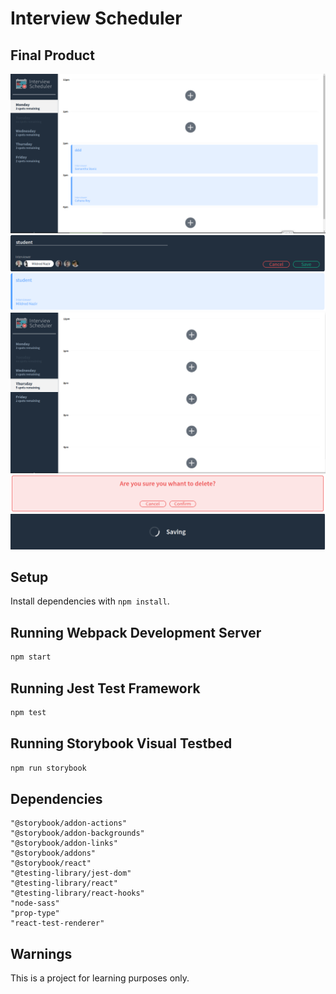 # Interview Scheduler


## Final Product

!["screenshot for Home Page"](https://github.com/Ar355/scheduler/blob/master/Docs/MainPage.png)
!["screenshot for Add New Appointment Form"](https://github.com/Ar355/scheduler/blob/master/Docs/AddNewAppointment.png)
!["screenshot for Appointment View"](https://github.com/Ar355/scheduler/blob/master/Docs/AppointmetnWiew.png)
!["screenshot for Now Appointment View page"](https://github.com/Ar355/scheduler/blob/master/Docs/EmptyNoAppointmensPage.png)
!["screenshot for Confirmation for Destructive Actions"](https://github.com/Ar355/scheduler/blob/master/Docs/ConfirmationForDestructiveActions.png)
!["screenshot for Saving Transition"](https://github.com/Ar355/scheduler/blob/master/Docs/SavingTrasition.png)


## Setup

Install dependencies with `npm install`.

## Running Webpack Development Server

```sh
npm start
```

## Running Jest Test Framework

```sh
npm test
```

## Running Storybook Visual Testbed

```sh
npm run storybook
```
## Dependencies 
    "@storybook/addon-actions"
    "@storybook/addon-backgrounds"
    "@storybook/addon-links"
    "@storybook/addons"
    "@storybook/react"
    "@testing-library/jest-dom"
    "@testing-library/react"
    "@testing-library/react-hooks"
    "node-sass"
    "prop-type"
    "react-test-renderer"

## Warnings 
This is a project for learning purposes only.

